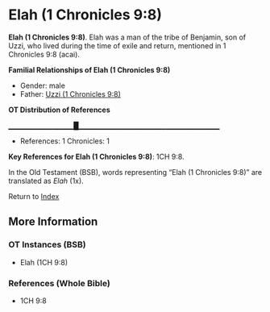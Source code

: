 # Elah (1 Chronicles 9:8)
**Elah (1 Chronicles 9:8)**. 
Elah was a man of the tribe of Benjamin, son of Uzzi, who lived during the time of exile and return, mentioned in 1 Chronicles 9:8 (acai). 




**Familial Relationships of Elah (1 Chronicles 9:8)**


* Gender: male
* Father: [Uzzi (1 Chronicles 9:8)](Uzzi.4.md)


**OT Distribution of References**

▁▁▁▁▁▁▁▁▁▁▁▁█▁▁▁▁▁▁▁▁▁▁▁▁▁▁▁▁▁▁▁▁▁▁▁▁▁▁
* References: 1 Chronicles: 1



**Key References for Elah (1 Chronicles 9:8)**: 
1CH 9:8. 


In the Old Testament (BSB), words representing “Elah (1 Chronicles 9:8)” are translated as 
*Elah* (1x). 




Return to [Index](00-Index.md)

## More Information

### OT Instances (BSB)

* Elah (1CH 9:8)



### References (Whole Bible)

* 1CH 9:8



